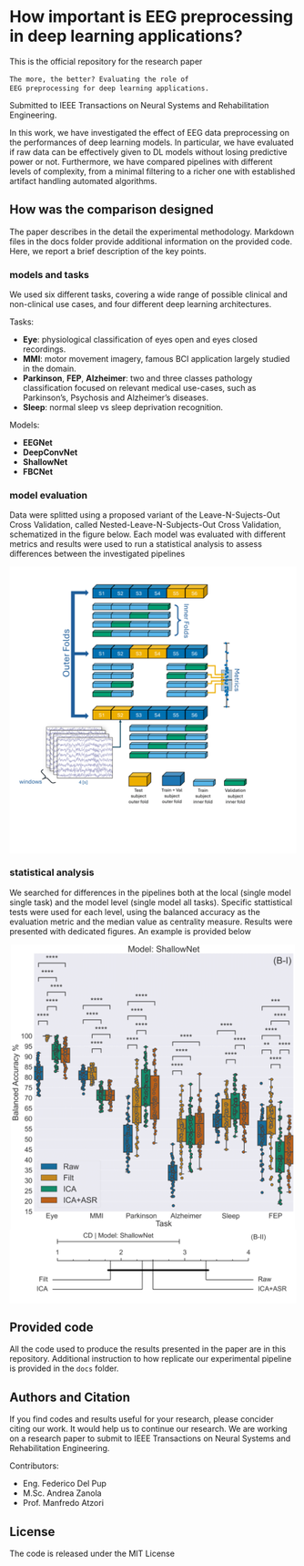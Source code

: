 # How important is EEG preprocessing in deep learning applications?

This is the official repository for the research paper 

    The more, the better? Evaluating the role of
    EEG preprocessing for deep learning applications.

Submitted to IEEE Transactions on Neural Systems and Rehabilitation Engineering.

In this work, we have investigated the effect of EEG
data preprocessing on the performances of deep learning models.
In particular, we have evaluated if raw data can be
effectively given to DL models without losing predictive
power or not.
Furthermore, we have compared pipelines with different
levels of complexity, from a minimal filtering to a richer
one with established artifact handling automated algorithms.

## How was the comparison designed

The paper describes in the detail the experimental methodology. 
Markdown files in the docs folder provide additional information
on the provided code.
Here, we report a brief description of the key points.

### models and tasks

We used six different tasks, covering a wide range of possible
clinical and non-clinical use cases,
and four different deep learning architectures.

Tasks:
* **Eye**: physiological classification of eyes open and eyes
  closed recordings.
* **MMI**: motor movement imagery, famous BCI application
  largely studied in the domain.
* **Parkinson**, **FEP**, **Alzheimer**: two and three classes
  pathology classification focused on relevant medical
  use-cases, such as Parkinson’s, Psychosis and Alzheimer’s
  diseases.
* **Sleep**: normal sleep vs sleep deprivation recognition.

Models:
* **EEGNet**
* **DeepConvNet**
* **ShallowNet**
* **FBCNet**

### model evaluation

Data were splitted using a proposed variant of the
Leave-N-Sujects-Out Cross Validation, called 
Nested-Leave-N-Subjects-Out Cross Validation, schematized in
the figure below.
Each model was evaluated with different metrics and results
were used to run a statistical analysis to assess differences
between the investigated pipelines

<img src="Images/NestedKfold4.png"
        alt="Picture"
        width="600"
        style="display: block; margin: 0 auto" />

### statistical analysis

We searched for differences in the pipelines both at the local
(single model single task) and the model level (single model
all tasks).
Specific stattistical tests were used for each level, 
using the balanced accuracy as the evaluation metric and the
median value as centrality measure.
Results were presented with dedicated figures. 
An example is provided below

<img src="Images/shn.png"
        alt="Picture"
        width="500"
        style="display: block; margin: 0 auto" />
<img src="Images/shn_CD.png"
        alt="Picture"
        width="575"
        style="display: block; margin: 0 auto" />


## Provided code

All the code used to produce the results presented in the paper
are in this repository. Additional instruction to how replicate
our experimental pipeline is provided in the ``docs`` folder.

## Authors and Citation

If you find codes and results useful for your research,
please concider citing our work. It would help us to continue our research.
We are working on a research paper to submit to
IEEE Transactions on Neural Systems and Rehabilitation Engineering.  


Contributors:

- Eng. Federico Del Pup
- M.Sc. Andrea Zanola
- Prof. Manfredo Atzori

## License

The code is released under the MIT License